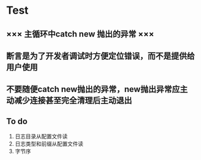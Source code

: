 # Test
## ××× 主循环中catch new 抛出的异常 ×××
## 断言是为了开发者调试时方便定位错误，而不是提供给用户使用
## 不要随便catch new抛出的异常，new抛出异常应主动减少连接甚至完全清理后主动退出
## To do 
1. 日志目录从配置文件读
2. 日志类型和前缀从配置文件读
3.  字节序
